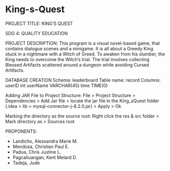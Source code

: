 # King-s-Quest

PROJECT TITLE: KING’S QUEST

SDG 4: QUALITY EDUCATION

PROJECT DESCRIPTION:
This program is a visual novel-based game, that contains dialogue scenes and a minigame. It is all about a Greedy King stuck in a nightmare with a Witch of Greed. To awaken from his slumber, the King needs to overcome the Witch’s trial. The trial involves collecting Blessed Artifacts scattered around a dungeon while avoiding Cursed Artifacts.

DATABASE CREATION
Schema: leaderboard
Table name: record
Columns:
userID int
userName VARCHAR(45)
time TIME(0)

Adding JAR File to Project Structure:
File > Project Structure > Dependencies > Add Jar file > locate the jar file in the King_sQuest folder (.idea > lib > mysql-connector-j-8.2.0.jar) > Apply > Ok

Marking the directory as the source root:
Right click the res & src folder > Mark directory as > Sources root

PROPONENTS:
- Landicho, Alessandra Marie M.
- Mendoza, Christian Paul E.
- Padua, Chris Justine L.
- Pagcaliuangan, Kent Melard D.
- Tadeja, Jude
